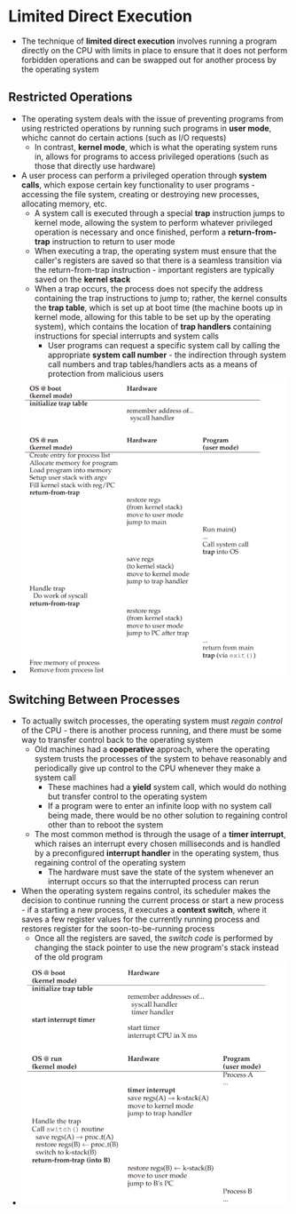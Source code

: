 # Limited Direct Execution
- The technique of **limited direct execution** involves running a program directly on the CPU with limits in place to ensure that it does not perform forbidden operations and can be swapped out for another process by the operating system
## Restricted Operations
- The operating system deals with the issue of preventing programs from using restricted operations by running such programs in **user mode**, whichc cannot do certain actions (such as I/O requests)
    - In contrast, **kernel mode**, which is what the operating system runs in, allows for programs to access privileged operations (such as those that directly use hardware)
- A user process can perform a privileged operation through **system calls**, which expose certain key functionality to user programs - accessing the file system, creating or destroying new processes, allocating memory, etc.
    - A system call is executed through a special **trap** instruction jumps to kernel mode, allowing the system to perform whatever privileged operation is necessary and once finished, perform a **return-from-trap** instruction to return to user mode
    - When executing a trap, the operating system must ensure that the caller's registers are saved so that there is a seamless transition via the return-from-trap instruction - important registers are typically saved on the **kernel stack**
    - When a trap occurs, the process does not specify the address containing the trap instructions to jump to; rather, the kernel consults the **trap table**, which is set up at boot time (the machine boots up in kernel mode, allowing for this table to be set up by the operating system), which contains the location of **trap handlers** containing instructions for special interrupts and system calls
        - User programs can request a specific system call by calling the appropriate **system call number** - the indirection through system call numbers and trap tables/handlers acts as a means of protection from malicious users
- ![Limited Direct Execution](../Images/limited_direct_execution.png)
## Switching Between Processes
- To actually switch processes, the operating system must *regain control* of the CPU - there is another process running, and there must be some way to transfer control back to the operating system
    - Old machines had a **cooperative** approach, where the operating system trusts the processes of the system to behave reasonably and periodically give up control to the CPU whenever they make a system call
        - These machines had a **yield** system call, which would do nothing but transfer control to the operating system
        - If a program were to enter an infinite loop with no system call being made, there would be no other solution to regaining control other than to reboot the system
    - The most common method is through the usage of a **timer interrupt**, which raises an interrupt every chosen milliseconds and is handled by a preconfigured **interrupt handler** in the operating system, thus regaining control of the operating system
        - The hardware must save the state of the system whenever an interrupt occurs so that the interrupted process can rerun
- When the operating system regains control, its scheduler makes the decision to continue running the current process or start a new process - if a starting a new process, it executes a **context switch**, where it saves a few register values for the currently running process and restores register for the soon-to-be-running process
    - Once all the registers are saved, the *switch code* is performed by changing the stack pointer to use the new program's stack instead of the old program
- ![Context Switching](../Images/timer_interrupt_switch.png)
